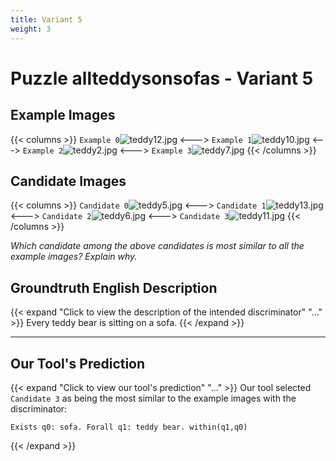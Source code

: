 ```yaml
---
title: Variant 5
weight: 3
---
```


# Puzzle allteddysonsofas - Variant 5

## Example Images
{{< columns >}}
`Example 0`![teddy12.jpg](/natscene_data/images/teddy12.jpg)
<--->
`Example 1`![teddy10.jpg](/natscene_data/images/teddy10.jpg)
<--->
`Example 2`![teddy2.jpg](/natscene_data/images/teddy2.jpg)
<--->
`Example 3`![teddy7.jpg](/natscene_data/images/teddy7.jpg)
{{< /columns >}}

## Candidate Images
{{< columns >}}
`Candidate 0`![teddy5.jpg](/natscene_data/images/teddy5.jpg)
<--->
`Candidate 1`![teddy13.jpg](/natscene_data/images/teddy13.jpg)
<--->
`Candidate 2`![teddy6.jpg](/natscene_data/images/teddy6.jpg)
<--->
`Candidate 3`![teddy11.jpg](/natscene_data/images/teddy11.jpg)
{{< /columns >}}

*Which candidate among the above candidates is most similar to all the example images? Explain why.*

## Groundtruth English Description

{{< expand "Click to view the description of the intended discriminator" "..." >}}
Every teddy bear is sitting on a sofa.
{{< /expand >}}

---



## Our Tool's Prediction

{{< expand "Click to view our tool's prediction" "..." >}}
Our tool selected `Candidate 3` as being the most similar to the example images with the discriminator:
```plaintext
Exists q0: sofa. Forall q1: teddy bear. within(q1,q0)
```
{{< /expand >}}

